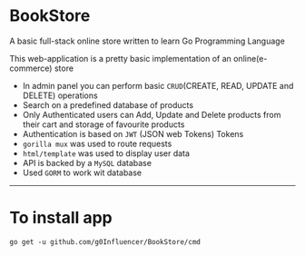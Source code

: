 # BookStore
A basic full-stack online store written to learn Go Programming Language

This web-application is a pretty basic implementation of an online(e-commerce) store

* In admin panel you can perform basic `CRUD`(CREATE, READ, UPDATE and DELETE) operations
* Search on a predefined database of products
* Only Authenticated users can Add, Update and Delete products from their cart and storage of favourite products
* Authentication is based on `JWT` (JSON web Tokens) Tokens
* `gorilla mux` was used to route requests 
* `html/template` was used to display user data
* API is backed by a `MySQL` database
* Used `GORM` to work wit database
______
# To install app
`go get -u github.com/g0Influencer/BookStore/cmd`


